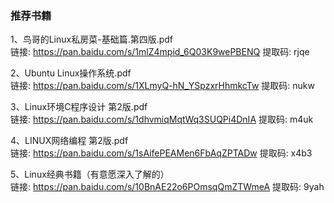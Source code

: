 ### 推荐书籍
1、鸟哥的Linux私房菜-基础篇.第四版.pdf  
链接: https://pan.baidu.com/s/1mlZ4mpid_6Q03K9wePBENQ 提取码: rjqe

2、Ubuntu Linux操作系统.pdf  
链接: https://pan.baidu.com/s/1XLmyQ-hN_YSpzxrHhmkcTw 提取码: nukw

3、Linux环境C程序设计 第2版.pdf  
链接: https://pan.baidu.com/s/1dhvmiqMqtWq3SUQPi4DnIA 提取码: m4uk

4、LINUX网络编程  第2版.pdf  
链接: https://pan.baidu.com/s/1sAifePEAMen6FbAqZPTADw 提取码: x4b3

5、Linux经典书籍（有意愿深入了解的）  
链接: https://pan.baidu.com/s/10BnAE22o6POmsqQmZTWmeA 提取码: 9yah

